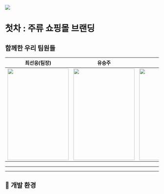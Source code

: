 ![](https://i.imgur.com/b9vMFbV.png)
# 첫차 : 주류 쇼핑몰 브랜딩
## 함께한 우리 팀원들
|최선웅(팀장)|유승주|윤상빈|
|------|---|---|
|<img src="https://i.imgur.com/CkIjdSK.png" width="200" height="300"/>|<img src="https://i.imgur.com/dKmQAi3.png" width="200" height="300"/>|<img src="https://i.imgur.com/HCyyAof.png" width="200" height="300"/>|
---
---
## :wrench: 개발 환경
